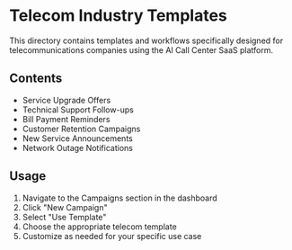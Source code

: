 # Telecom Industry Templates

This directory contains templates and workflows specifically designed for telecommunications companies using the AI Call Center SaaS platform.

## Contents

- Service Upgrade Offers
- Technical Support Follow-ups
- Bill Payment Reminders
- Customer Retention Campaigns
- New Service Announcements
- Network Outage Notifications

## Usage

1. Navigate to the Campaigns section in the dashboard
2. Click "New Campaign"
3. Select "Use Template" 
4. Choose the appropriate telecom template
5. Customize as needed for your specific use case

